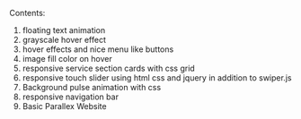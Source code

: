 Contents:
<ol>
<li>floating text animation</li>
<li>grayscale hover effect</li>
<li>hover effects and nice menu like buttons</li>
<li>image fill color on hover</li>
<li>responsive service section cards with css grid</li>
<li>responsive touch slider using html css and jquery in addition to swiper.js</li>
<li>Background pulse animation with css</li>
<li>responsive navigation bar</li>
<li>Basic Parallex Website</li>
</ol>
